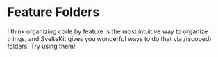 # Feature Folders

I think organizing code by feature is the most intuitive way to organize things, and SvelteKit gives you wonderful ways to do that via /(scoped) folders. Try using them!